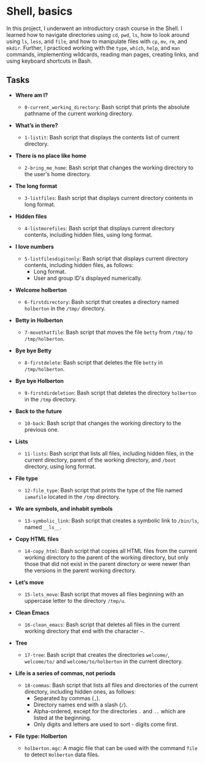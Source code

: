 # Shell, basics
In this project, I underwent an introductory crash course in the Shell. I 
learned how to navigate directories using `cd`, `pwd`, `ls`, how to look 
around using `ls`, `less`, and `file`, and how to manipulate files with `cp`, 
`mv`, `rm`, and `mkdir`. Further, I practiced working with the `type`, `which`, 
`help`, and `man` commands, implementing wildcards, reading man pages, 
creating links, and using keyboard shortcuts in Bash.

## Tasks
* **Where am I?**
  * `0-current_working_directory`: Bash script that prints the absolute 
pathname of the current working directory.

* **What’s in there?**
  * `1-listit`: Bash script that displays the contents list of current directory.

* **There is no place like home**
  * `2-bring_me_home`: Bash script that changes the working directory to the 
user's home directory.

* **The long format**
  * `3-listfiles`: Bash script that displays current directory contents in 
long format.

* **Hidden files**
  * `4-listmorefiles`: Bash script that displays current directory contents, 
including hidden files, using long format.

* **I love numbers**
  * `5-listfilesdigitonly`: Bash script that displays current directory 
contents, including hidden files, as follows:
    * Long format.
    * User and group ID's displayed numerically.

* **Welcome holberton**
  * `6-firstdirectory`: Bash script that creates a directory named `holberton` 
in the `/tmp/` directory.

* **Betty in Holberton**
  * `7-movethatfile`: Bash script that moves the file `betty` from `/tmp/` to 
`/tmp/holberton`.

* **Bye bye Betty**
  * `8-firstdelete`: Bash script that deletes the file `betty` in `/tmp/holberton`.

* **Bye bye Holberton**
  * `9-firstdirdeletion`: Bash script that deletes the directory `holberton` 
in the `/tmp` directory.

* **Back to the future**
  * `10-back`: Bash script that changes the working directory to the previous one.

* **Lists**
  * `11-lists`: Bash script that lists all files, including hidden files, in the 
current directory, parent of the working directory, and `/boot` directory, using 
long format.

* **File type**
  * `12-file_type`: Bash script that prints the type of the file named 
`iamafile` located in the `/tmp` directory.

* **We are symbols, and inhabit symbols**
  * `13-symbolic_link`: Bash script that creates a symbolic link to `/bin/ls`, 
named `__ls__`.

* **Copy HTML files**
  * `14-copy_html`: Bash script that copies all HTML files from the current 
working directory to the parent of the working directory, but only those that 
did not exist in the parent directory or were newer than the versions in the 
parent working directory.

* **Let’s move**
  * `15-lets_move`: Bash script that moves all files beginning with an uppercase 
letter to the directory `/tmp/u`.

* **Clean Emacs**
  * `16-clean_emacs`: Bash script that deletes all files in the current working 
directory that end with the character `~`.

* **Tree**
  * `17-tree`: Bash script that creates the directories `welcome/`, 
`welcome/to/` and `welcome/to/holberton` in the current directory.

* **Life is a series of commas, not periods**
  * `18-commas`: Bash script that lists all files and directories of the current 
directory, including hidden ones, as follows:
    * Separated by commas (`,`).
    * Directory names end with a slash (`/`).
    * Alpha-ordered, except for the directories `.` and `..` which are listed 
at the beginning.
    * Only digits and letters are used to sort - digits come first.

* **File type: Holberton**
  * `holberton.mgc`: A magic file that can be used with the command `file` to 
detect `Holberton` data files.
